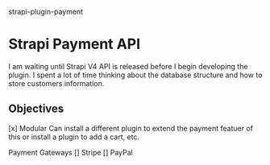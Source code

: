 strapi-plugin-payment
# Strapi Payment API

I am waiting until Strapi V4 API is released before I begin developing the plugin. I spent a lot of time thinking about the database structure and how to store customers information.

## Objectives
[x] Modular
Can install a different plugin to extend the payment featuer of this or install a plugin to add a cart, etc. 

Payment Gateways
[] Stripe
[] PayPal
